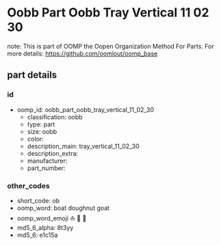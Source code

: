 # Oobb Part Oobb Tray Vertical 11 02 30  

note: This is part of OOMP the Oopen Organization Method For Parts. For more details: https://github.com/oomlout/oomp_base

##  part details





### id
* oomp_id: oobb_part_oobb_tray_vertical_11_02_30
  * classification: oobb
  * type: part
  * size: oobb
  * color: 
  * description_main: tray_vertical_11_02_30
  * description_extra: 
  * manufacturer: 
  * part_number: 

### other_codes
* short_code: ob
* oomp_word: boat doughnut goat
* oomp_word_emoji :boat: :doughnut: :goat:
* md5_6_alpha: 8t3yy
* md5_6: e1c15a